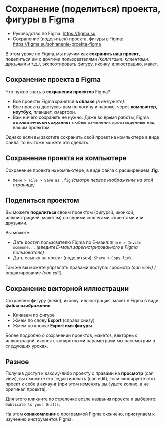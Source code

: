 # Сохранение (поделиться) проекта, фигуры в Figma
* Руководство по Figma: https://figma.su
* Сохранение (поделиться) проекта, фигуры в Figma: https://figma.su/sohranenie-proekta-figma

В этом уроке по Figma, мы изучим как **сохранить наш проект**, поделиться им с другими пользователями *(коллегами, клиентами, друзьями и т.д.)*, экспортировать фигуру, иконку, иллюстрацию, макет.

## Сохранение проекта в Figma
Что нужно знать о **сохранении проектов** Figma?
* Все проекты Figma хранятся **в облаке** *(в интернете)*.
* Все проекты доступны вам по логину и паролю, через **компьютер, ноутбук**, планшет, смартфон.
* Вам ничего сохранять не нужно. Даже во время работы, Figma **автоматически сохраняет** любые изменения произведенные над вашим проектом.

Однако если вы захотите сохранить свой проект на компьютере в виде файла, то вы тоже можете это сделать.

## Сохранение проекта на компьютере
Сохранение проекта на компьютере, в виде файла с расширением **.fig**:
* `Меню > File > Save as .fig` *(смотри первое изображение на этой странице)*

## Поделиться проектом
Вы можете **поделиться** своим проектом (фигурой, иконкой, иллюистрацией, макетом) со своими коллегами, клиентами или друзьями.

Вы можете:
* Дать доступ пользователю Figma по Е-маил: `Share > Invite someone...` *(введите Е-маил зарегистрированного в Figma пользователя)*
* Дать ссылку на проект (поделиться): `Share > Copy link`

Там же вы можете управлять правами доступа: просмотр *(can view)* / редактирование *(can edit)*.

## Сохранение векторной иллюстрации
Сохраняем фигуру (шейп), иконку, иллюстрацию, макет в Figma в виде **файла изображения**:
* Кликаем по фигуре
* Жмем по слову **Export** (справа снизу)
* Жмем по кнопке **Export имя фигуры**

Более подробно о сохранении проектов, макетов, векторных иллюстраций, иконок с конкретными параметрами мы рассмотрим в следующих уроках.

## Разное
Получив доступ к какому-либо проекту с правами на **просмотр** (can view), вы сможете его редактировать (can edit), если скопируете этот проект к себе в аккаунт (при этом изменять вы будете копию, а не оригинал проекта).

Для этого кликните по стрелочке возле названия проекта и выберите: `Dublicate to your Drafts`.

На этом **ознакомление** с программой Figma окончено, приступаем к изучению инструментов Figma.

